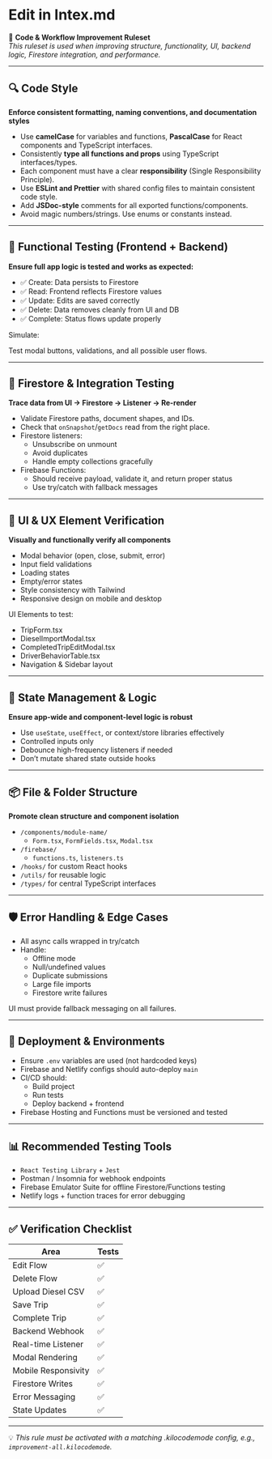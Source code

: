 # Edit in Intex.md

🧠 **Code & Workflow Improvement Ruleset**  
*This ruleset is used when improving structure, functionality, UI, backend logic, Firestore integration, and performance.*

---

## 🔍 Code Style

**Enforce consistent formatting, naming conventions, and documentation styles**

- Use **camelCase** for variables and functions, **PascalCase** for React components and TypeScript interfaces.
- Consistently **type all functions and props** using TypeScript interfaces/types.
- Each component must have a clear **responsibility** (Single Responsibility Principle).
- Use **ESLint and Prettier** with shared config files to maintain consistent code style.
- Add **JSDoc-style** comments for all exported functions/components.
- Avoid magic numbers/strings. Use enums or constants instead.

---

## 🧪 Functional Testing (Frontend + Backend)

**Ensure full app logic is tested and works as expected:**

- ✅ Create: Data persists to Firestore
- ✅ Read: Frontend reflects Firestore values
- ✅ Update: Edits are saved correctly
- ✅ Delete: Data removes cleanly from UI and DB
- ✅ Complete: Status flows update properly

Simulate:


Test modal buttons, validations, and all possible user flows.

---

## 🔗 Firestore & Integration Testing

**Trace data from UI → Firestore → Listener → Re-render**

- Validate Firestore paths, document shapes, and IDs.
- Check that `onSnapshot`/`getDocs` read from the right place.
- Firestore listeners:
  - Unsubscribe on unmount
  - Avoid duplicates
  - Handle empty collections gracefully
- Firebase Functions:
  - Should receive payload, validate it, and return proper status
  - Use try/catch with fallback messages

---

## 🧰 UI & UX Element Verification

**Visually and functionally verify all components**

- Modal behavior (open, close, submit, error)
- Input field validations
- Loading states
- Empty/error states
- Style consistency with Tailwind
- Responsive design on mobile and desktop

UI Elements to test:
- TripForm.tsx
- DieselImportModal.tsx
- CompletedTripEditModal.tsx
- DriverBehaviorTable.tsx
- Navigation & Sidebar layout

---

## 🔁 State Management & Logic

**Ensure app-wide and component-level logic is robust**

- Use `useState`, `useEffect`, or context/store libraries effectively
- Controlled inputs only
- Debounce high-frequency listeners if needed
- Don’t mutate shared state outside hooks

---

## 📦 File & Folder Structure

**Promote clean structure and component isolation**

- `/components/module-name/`
  - `Form.tsx`, `FormFields.tsx`, `Modal.tsx`
- `/firebase/`
  - `functions.ts`, `listeners.ts`
- `/hooks/` for custom React hooks
- `/utils/` for reusable logic
- `/types/` for central TypeScript interfaces

---

## 🛡 Error Handling & Edge Cases

- All async calls wrapped in try/catch
- Handle:
  - Offline mode
  - Null/undefined values
  - Duplicate submissions
  - Large file imports
  - Firestore write failures

UI must provide fallback messaging on all failures.

---

## 🚀 Deployment & Environments

- Ensure `.env` variables are used (not hardcoded keys)
- Firebase and Netlify configs should auto-deploy `main`
- CI/CD should:
  - Build project
  - Run tests
  - Deploy backend + frontend
- Firebase Hosting and Functions must be versioned and tested

---

## 📊 Recommended Testing Tools

- `React Testing Library` + `Jest`
- Postman / Insomnia for webhook endpoints
- Firebase Emulator Suite for offline Firestore/Functions testing
- Netlify logs + function traces for error debugging

---

## ✅ Verification Checklist

| Area                | Tests |
|---------------------|-------|
| Edit Flow           | ✅    |
| Delete Flow         | ✅    |
| Upload Diesel CSV   | ✅    |
| Save Trip           | ✅    |
| Complete Trip       | ✅    |
| Backend Webhook     | ✅    |
| Real-time Listener  | ✅    |
| Modal Rendering     | ✅    |
| Mobile Responsivity | ✅    |
| Firestore Writes    | ✅    |
| Error Messaging     | ✅    |
| State Updates       | ✅    |

---

💡 _This rule must be activated with a matching .kilocodemode config, e.g., `improvement-all.kilocodemode`._

